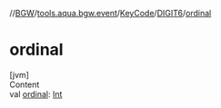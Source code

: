 //[BGW](../../../../index.md)/[tools.aqua.bgw.event](../../index.md)/[KeyCode](../index.md)/[DIGIT6](index.md)/[ordinal](ordinal.md)



# ordinal  
[jvm]  
Content  
val [ordinal](ordinal.md): [Int](https://kotlinlang.org/api/latest/jvm/stdlib/kotlin/-int/index.html)  



